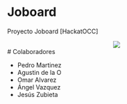 # Joboard
Proyecto Joboard [HackatOCC]
<center><img src="http://bolsa.xochicalco.edu.mx/images/logo_occmundial.com.svg"></center>
# Colaboradores

+ Pedro Martinez
+ Agustin de la O
+ Omar Alvarez
+ Ángel Vazquez
+ Jesús Zubieta
